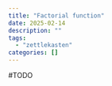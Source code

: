 ```yaml
---
title: "Factorial function"
date: 2025-02-14
description: ""
tags: 
  - "zettlekasten"
categories: []
---
```


#TODO 